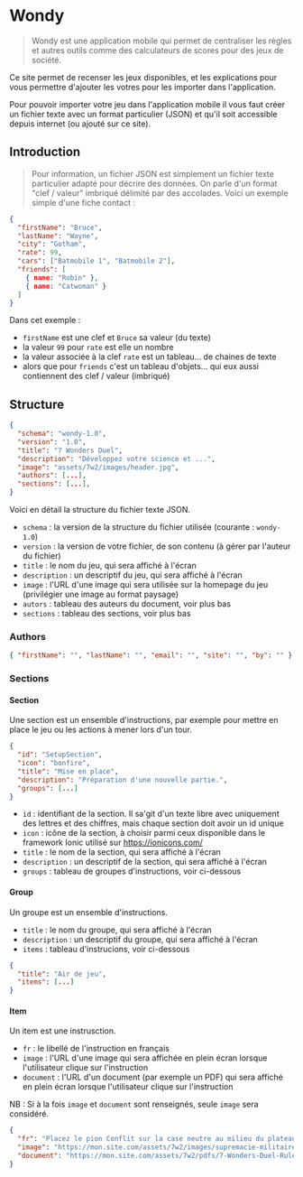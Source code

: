# Wondy

> Wondy est une application mobile qui permet de centraliser les règles et autres outils comme des calculateurs de scores pour des jeux de société.

Ce site permet de recenser les jeux disponibles, et les explications pour vous permettre d'ajouter les votres pour les importer dans l'application.

Pour pouvoir importer votre jeu dans l'application mobile il vous faut créer un fichier texte avec un format particulier (JSON) et qu'il soit accessible depuis internet (ou ajouté sur ce site).

## Introduction

> Pour information, un fichier JSON est simplement un fichier texte particulier adapté pour décrire des données. On parle d'un format "clef / valeur" imbriqué délimité par des accolades. Voici un exemple simple d'une fiche contact :

```json
{
  "firstName": "Bruce",
  "lastName": "Wayne",
  "city": "Gotham",
  "rate": 99,
  "cars": ["Batmobile 1", "Batmobile 2"],
  "friends": [
    { name: "Robin" },
    { name: "Catwoman" }
  ]
}
``` 

Dans cet exemple :
- `firstName` est une clef et `Bruce` sa valeur (du texte)
- la valeur `99` pour `rate` est elle un nombre
- la valeur associée à la clef `rate` est un tableau... de chaines de texte
- alors que pour `friends` c'est un tableau d'objets... qui eux aussi contiennent des clef / valeur (imbriqué)


## Structure

```json
{
  "schema": "wondy-1.0",
  "version": "1.0",
  "title": "7 Wonders Duel",
  "description": "Développez votre science et ...",
  "image": "assets/7w2/images/header.jpg",
  "authors": [...],
  "sections": [...],
}
```

Voici en détail la structure du fichier texte JSON.

- `schema` : la version de la structure du fichier utilisée (courante : `wondy-1.0`)
- `version` : la version de votre fichier, de son contenu (à gérer par l'auteur du fichier)
- `title` : le nom du jeu, qui sera affiché à l'écran
- `description` : un descriptif du jeu, qui sera affiché à l'écran
- `image` : l'URL d'une image qui sera utilisée sur la homepage du jeu (privilégier une image au format paysage)
- `autors` : tableau des auteurs du document, voir plus bas
- `sections` : tableau des sections, voir plus bas

### Authors

```json
{ "firstName": "", "lastName": "", "email": "", "site": "", "by": "" }
```

### Sections

#### Section

Une section est un ensemble d'instructions, par exemple pour mettre en place le jeu ou les actions à mener lors d'un tour.

```json
{
  "id": "SetupSection",
  "icon": "bonfire",
  "title": "Mise en place",
  "description": "Préparation d'une nouvelle partie.",
  "groups": [...]
}
```

- `id` : identifiant de la section. Il sa'git d'un texte libre avec uniquement des lettres et des chiffres, mais chaque section doit avoir un id unique 
- `icon` : icône de la section, à choisir parmi ceux disponible dans le framework Ionic utilisé sur https://ionicons.com/
- `title` : le nom de la section, qui sera affiché à l'écran
- `description` : un descriptif de la section, qui sera affiché à l'écran
- `groups` : tableau de groupes d'instructions, voir ci-dessous


#### Group

Un groupe est un ensemble d'instructions.

- `title` : le nom du groupe, qui sera affiché à l'écran
- `description` : un descriptif du groupe, qui sera affiché à l'écran
- `items` : tableau d'instrucions, voir ci-dessous

```json
{
  "title": "Air de jeu",
  "items": [...]
}
```


#### Item

Un item est une instrusction.

- `fr` : le libellé de l'instruction en français
- `image` : l'URL d'une image qui sera affichée en plein écran lorsque l'utilisateur clique sur l'instruction
- `document` : l'URL d'un document (par exemple un PDF) qui sera affiché en plein écran lorsque l'utilisateur clique sur l'instruction

NB : Si à la fois `image` et `document` sont renseignés, seule `image` sera considéré.

```json
{
  "fr": "Placez le pion Conflit sur la case neutre au milieu du plateau.",
  "image": "https://mon.site.com/assets/7w2/images/supremacie-militaire.png",
  "document": "https://mon.site.com/assets/7w2/pdfs/7-Wonders-Duel-Rules-FR.pdf"
}
```
